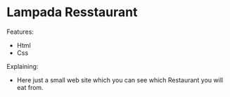 # Lampada Resstaurant

Features:
- Html
- Css

Explaining:
- Here just a small web site which you can see which Restaurant you will eat from.
